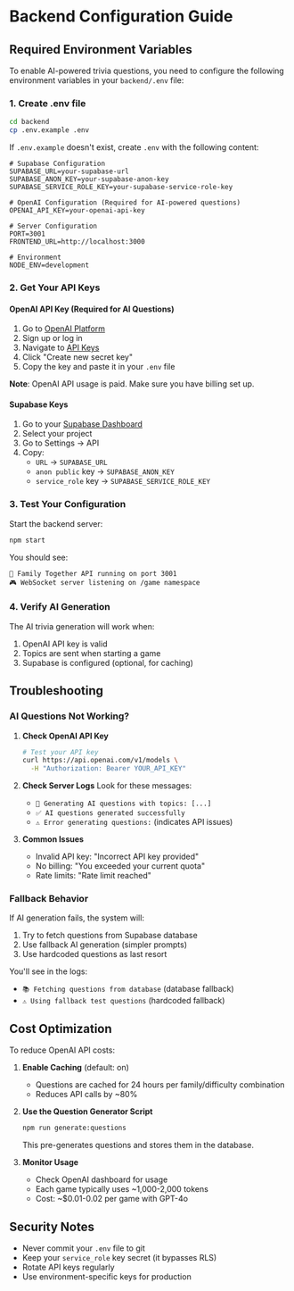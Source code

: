 # Backend Configuration Guide

## Required Environment Variables

To enable AI-powered trivia questions, you need to configure the following environment variables in your `backend/.env` file:

### 1. Create .env file

```bash
cd backend
cp .env.example .env
```

If `.env.example` doesn't exist, create `.env` with the following content:

```env
# Supabase Configuration
SUPABASE_URL=your-supabase-url
SUPABASE_ANON_KEY=your-supabase-anon-key
SUPABASE_SERVICE_ROLE_KEY=your-supabase-service-role-key

# OpenAI Configuration (Required for AI-powered questions)
OPENAI_API_KEY=your-openai-api-key

# Server Configuration
PORT=3001
FRONTEND_URL=http://localhost:3000

# Environment
NODE_ENV=development
```

### 2. Get Your API Keys

#### OpenAI API Key (Required for AI Questions)
1. Go to [OpenAI Platform](https://platform.openai.com/)
2. Sign up or log in
3. Navigate to [API Keys](https://platform.openai.com/api-keys)
4. Click "Create new secret key"
5. Copy the key and paste it in your `.env` file

**Note**: OpenAI API usage is paid. Make sure you have billing set up.

#### Supabase Keys
1. Go to your [Supabase Dashboard](https://app.supabase.com/)
2. Select your project
3. Go to Settings → API
4. Copy:
   - `URL` → `SUPABASE_URL`
   - `anon public` key → `SUPABASE_ANON_KEY`
   - `service_role` key → `SUPABASE_SERVICE_ROLE_KEY`

### 3. Test Your Configuration

Start the backend server:

```bash
npm start
```

You should see:
```
🚀 Family Together API running on port 3001
🎮 WebSocket server listening on /game namespace
```

### 4. Verify AI Generation

The AI trivia generation will work when:
1. OpenAI API key is valid
2. Topics are sent when starting a game
3. Supabase is configured (optional, for caching)

## Troubleshooting

### AI Questions Not Working?

1. **Check OpenAI API Key**
   ```bash
   # Test your API key
   curl https://api.openai.com/v1/models \
     -H "Authorization: Bearer YOUR_API_KEY"
   ```

2. **Check Server Logs**
   Look for these messages:
   - `🤖 Generating AI questions with topics: [...]`
   - `✅ AI questions generated successfully`
   - `⚠️ Error generating questions:` (indicates API issues)

3. **Common Issues**
   - Invalid API key: "Incorrect API key provided"
   - No billing: "You exceeded your current quota"
   - Rate limits: "Rate limit reached"

### Fallback Behavior

If AI generation fails, the system will:
1. Try to fetch questions from Supabase database
2. Use fallback AI generation (simpler prompts)
3. Use hardcoded questions as last resort

You'll see in the logs:
- `📚 Fetching questions from database` (database fallback)
- `⚠️ Using fallback test questions` (hardcoded fallback)

## Cost Optimization

To reduce OpenAI API costs:

1. **Enable Caching** (default: on)
   - Questions are cached for 24 hours per family/difficulty combination
   - Reduces API calls by ~80%

2. **Use the Question Generator Script**
   ```bash
   npm run generate:questions
   ```
   This pre-generates questions and stores them in the database.

3. **Monitor Usage**
   - Check OpenAI dashboard for usage
   - Each game typically uses ~1,000-2,000 tokens
   - Cost: ~$0.01-0.02 per game with GPT-4o

## Security Notes

- Never commit your `.env` file to git
- Keep your `service_role` key secret (it bypasses RLS)
- Rotate API keys regularly
- Use environment-specific keys for production 